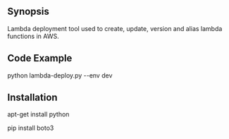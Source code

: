 ## Synopsis

Lambda deployment tool used to create, update, version and alias lambda functions in AWS.  

## Code Example

python lambda-deploy.py --env dev

## Installation

apt-get install python

pip install boto3


